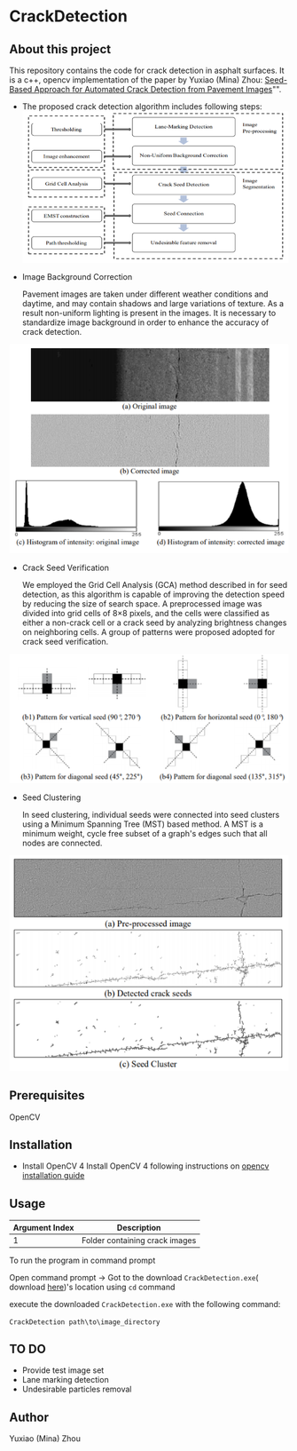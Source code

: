 # CrackDetection
## About this project
This repository contains the code for crack detection in asphalt surfaces. It is a c++, opencv implementation of the paper by Yuxiao (Mina) Zhou:
[Seed-Based Approach for Automated Crack Detection from Pavement Images](https://www.researchgate.net/publication/305792615_Seed-Based_Approach_for_Automated_Crack_Detection_from_Pavement_Images)"".

- The proposed crack detection algorithm includes following steps:
![crack detection methodology](https://github.com/minazhou2020/CrackDetection/blob/master/Description/Capture.PNG?raw=true)

- Image Background Correction

  Pavement images are taken under different weather conditions and daytime, and may contain shadows and large variations of texture. As a result non-uniform lighting is present in the images. It is necessary to standardize image background in order to enhance the accuracy of crack detection.

![image background correction](https://github.com/minazhou2020/CrackDetection/blob/master/Description/backgroundCorrection.PNG?raw=true)

- Crack Seed Verification

  We employed the Grid Cell Analysis (GCA) method described in for seed detection, as this algorithm is capable of improving the detection speed by reducing the size of search space. A preprocessed image was divided into grid cells of 8×8 pixels, and the cells were classified as either a non-crack cell or a crack seed by analyzing brightness changes on neighboring cells. A group of patterns were  proposed adopted for crack seed verification. 

![crack seed verification patterns](https://github.com/minazhou2020/CrackDetection/blob/master/Description/Patterns.PNG?raw=true)

- Seed Clustering

  In seed clustering, individual seeds were connected into seed clusters using a Minimum Spanning Tree (MST) based method. A MST is a minimum weight, cycle free subset of a graph's edges such that all nodes are connected. 

![seed clustering](https://github.com/minazhou2020/CrackDetection/blob/master/Description/SeedDetection.PNG?raw=true)

## Prerequisites

OpenCV

## Installation
- Install OpenCV 4
Install OpenCV 4 following instructions on [opencv installation guide](https://docs.opencv.org/master/d3/d52/tutorial_windows_install.html#tutorial_windows_install_prebuilt)

## Usage

| Argument Index |          Description           |
| -------------- | :----------------------------: |
| 1              | Folder containing crack images |


To run the program in command prompt

Open command prompt -> Got to the download `CrackDetection.exe`( download [here](https://github.com/minazhou2020/CrackDetection/blob/master/Exe/CrackDetection.exe))'s location using `cd` command 

 execute the downloaded `CrackDetection.exe`  with the following command:

`CrackDetection path\to\image_directory`

## TO DO

- Provide test image set 
- Lane marking detection
- Undesirable particles removal
## Author
Yuxiao (Mina) Zhou


